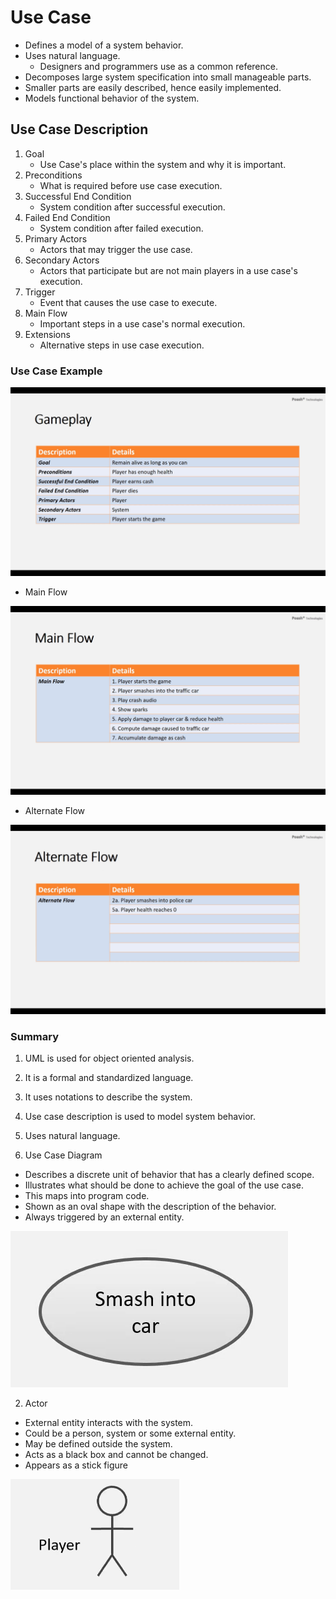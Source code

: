 # Use Case

- Defines a model of a system behavior.
- Uses natural language.
    - Designers and programmers use as a common reference.
- Decomposes large system specification into small manageable parts.
- Smaller parts are easily described, hence easily implemented.
- Models functional behavior of the system.

## Use Case Description

1. Goal
    - Use Case's place within the system and why it is important.
2. Preconditions
    - What is required before use case execution.
3. Successful End Condition
    - System condition after successful execution.
4. Failed End Condition
    - System condition after failed execution.
5. Primary Actors
    - Actors that may trigger the use case.
6. Secondary Actors
    - Actors that participate but are not main players in a use case's execution.
7. Trigger
    - Event that causes the use case to execute.
8. Main Flow
    - Important steps in a use case's normal execution.
9. Extensions
    - Alternative steps in use case execution.


### Use Case Example

![Use Case Example](../public/Use-Case-Example.png)

- Main Flow

![Example Main Flow](../public/Use-Case-Example-Main-Flow.png)

- Alternate Flow

![Example Alternate Flow](../public/Use-Case-Example-Alternate-Flow.png)


### Summary

1. UML is used for object oriented analysis.
2. It is a formal and standardized language.
3. It uses notations to describe the system.
4. Use case description is used to model system behavior.
5. Uses natural language.

1. Use Case Diagram

- Describes a discrete unit of behavior that has a clearly defined scope. 
- Illustrates what should be done to achieve the goal of the use case.
- This maps into program code.
- Shown as an oval shape with the description of the behavior.
- Always triggered by an external entity.

![Use Case Diagram UML Example](../public/Use-Case-UML-Image.png)

2. Actor

- External entity interacts with the system.
- Could be a person, system or some external entity.
- May be defined outside the system. 
- Acts as a black box and cannot be changed. 
- Appears as a stick figure 

![Stick Figure Example](../public/Stick-Figure.png)

